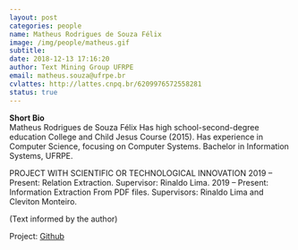 ```yaml
---
layout: post
categories: people
name: Matheus Rodrigues de Souza Félix
image: /img/people/matheus.gif
subtitle: 
date: 2018-12-13 17:16:20
author: Text Mining Group UFRPE
email: matheus.souza@ufrpe.br
cvlattes: http://lattes.cnpq.br/6209976572558281
status: true
---
```


<b>Short Bio</b><br/>
Matheus Rodrigues de Souza Félix Has high school-second-degree education College and Child Jesus Course (2015). Has experience in Computer Science, focusing on Computer Systems. Bachelor in Information Systems, UFRPE.

PROJECT WITH SCIENTIFIC OR TECHNOLOGICAL INNOVATION
2019 – Present: Relation Extraction. Supervisor: Rinaldo Lima.
2019 – Present: Information Extraction From PDF files. Supervisors: Rinaldo Lima
and Cleviton Monteiro.

(Text informed by the author)

Project: [Github]()